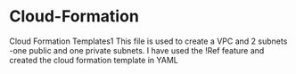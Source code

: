 # Cloud-Formation
Cloud Formation Templates1
 This file is used to create a VPC and 2 subnets -one public and one private subnets. I have used the !Ref feature and created the cloud formation template in YAML 
